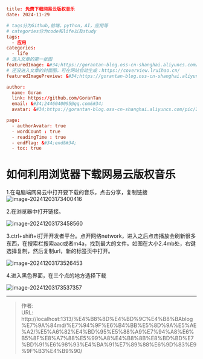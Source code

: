 # 

```toml
title: 免费下载网易云版权音乐
date: 2024-11-29

# tags分为Github,前端，python，AI，应用等
# categories分为code和life以及study
tags:
  - 应用
categories:
  - life
# 进入文章的第一张图
featuredImage: &#34;https://gorantan-blog.oss-cn-shanghai.aliyuncs.com/pic/20241204091417902.jpg&#34;
# 还没进入文章的封面图，可在网站自动生成：https://coverview.lruihao.cn/
featuredImagePreview: &#34;https://gorantan-blog.oss-cn-shanghai.aliyuncs.com/pic/20241204092623948.png&#34;

author:
  name: Goran
  link: https://github.com/GoranTan
  email: &#34;2446040095@qq.com&#34;
  avatar: &#34;https://gorantan-blog.oss-cn-shanghai.aliyuncs.com/pic/20241203195700868.png&#34;

page:
  - authorAvatar: true
  - wordCount : true
  - readingTime : true
  - endFlag: &#34;end&#34;
  - toc: true
```

# 如何利用浏览器下载网易云版权音乐

1.在电脑端网易云中打开要下载的音乐，点击分享，复制链接![image-20241203173400416](https://gorantan-blog.oss-cn-shanghai.aliyuncs.com/pic/20241203173400486.png)



2.在浏览器中打开链接。

![image-20241203173458560](https://gorantan-blog.oss-cn-shanghai.aliyuncs.com/pic/20241203173458611.png)

3.ctrl&#43;shift&#43;i打开开发者平台。点开网络network，进入之后点击播放会刷新很多东西，在搜索栏搜索aac或者m4a，找到最大的文件。如图在大小2.4mb处，右键选择复制，然后复制url，新的标签页中打开。

![image-20241203173526453](https://gorantan-blog.oss-cn-shanghai.aliyuncs.com/pic/20241203173526512.png)

4.进入黑色界面，在三个点的地方选择下载

![image-20241203173537357](https://gorantan-blog.oss-cn-shanghai.aliyuncs.com/pic/20241203173537395.png)

---

> 作者:   
> URL: http://localhost:1313/%E4%B8%8D%E4%BD%9C%E4%B8%BAblog%E7%9A%84md/%E7%94%9F%E6%B4%BB%E5%8D%9A%E5%AE%A2/%E5%A6%82%E4%BD%95%E5%88%A9%E7%94%A8%E6%B5%8F%E8%A7%88%E5%99%A8%E4%B8%8B%E8%BD%BD%E7%BD%91%E6%98%93%E4%BA%91%E7%89%88%E6%9D%83%E9%9F%B3%E4%B9%90/  

